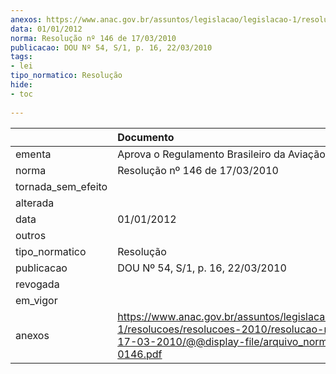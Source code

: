 ```yaml
---
anexos: https://www.anac.gov.br/assuntos/legislacao/legislacao-1/resolucoes/resolucoes-2010/resolucao-no-146-de-17-03-2010/@@display-file/arquivo_norma/A2010-0146.pdf
data: 01/01/2012
norma: Resolução nº 146 de 17/03/2010
publicacao: DOU Nº 54, S/1, p. 16, 22/03/2010
tags:
- lei
tipo_normatico: Resolução
hide: 
- toc 
 
---
```


|                    | Documento                                                                                                                                                      |
|:-------------------|:---------------------------------------------------------------------------------------------------------------------------------------------------------------|
| ementa             | Aprova o Regulamento Brasileiro da Aviação Civil Nº 121.                                                                                                       |
| norma              | Resolução nº 146 de 17/03/2010                                                                                                                                 |
| tornada_sem_efeito |                                                                                                                                                                |
| alterada           |                                                                                                                                                                |
| data               | 01/01/2012                                                                                                                                                     |
| outros             |                                                                                                                                                                |
| tipo_normatico     | Resolução                                                                                                                                                      |
| publicacao         | DOU Nº 54, S/1, p. 16, 22/03/2010                                                                                                                              |
| revogada           |                                                                                                                                                                |
| em_vigor           |                                                                                                                                                                |
| anexos             | https://www.anac.gov.br/assuntos/legislacao/legislacao-1/resolucoes/resolucoes-2010/resolucao-no-146-de-17-03-2010/@@display-file/arquivo_norma/A2010-0146.pdf |